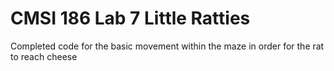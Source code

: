 # CMSI 186 Lab 7 Little Ratties

Completed code for the basic movement within the maze in order for the rat to reach cheese
